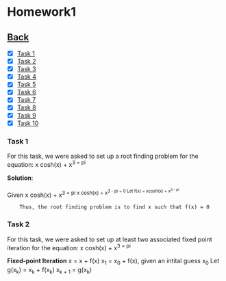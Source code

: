 # Homework1<br>

## [Back](../)

- [x] [Task 1](#task-1)
- [x] [Task 2](#task-2)
- [x] [Task 3](#task-3)
- [x] [Task 4](#task-4)
- [x] [Task 5](#task-5)
- [x] [Task 6](#task-6)
- [x] [Task 7](#task-7)
- [x] [Task 8](#task-8)
- [x] [Task 9](#task-9)
- [x] [Task 10](#task-10)

### Task 1
For this task, we were asked to set up a root finding problem for the equation: x cosh(x) + x<sup>3</sub> = pi

__Solution__:

Given x cosh(x) + x<sup>3</sub> = pi
	  x cosh(x) + x<sup>3</sub> - pi = 0
		Let f(x) = xcosh(x) + x<sup>3</sub> - pi
		
		Thus, the root finding problem is to find x such that f(x) = 0

### Task 2
For this task, we were asked to set up at least two associated fixed point iteration for the equation: x cosh(x) + x<sup>3</sub> = pi

__Fixed-point Iteration__
x = x + f(x)
x<sub>1</sub> = x<sub>0</sub> + f(x), given an intital guess x<sub>0</sub>
Let g(x<sub>k</sub>) = x<sub>k</sub> + f(x<sub>k</sub>)
x<sub>k + 1</sub> = g(x<sub>k</sub>)

